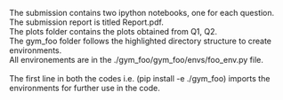 <!-- <to_be_updated> -->
The submission contains two ipython notebooks, one for each question.<br />
The submission report is titled Report.pdf.<br />
The plots folder contains the plots obtained from Q1, Q2.<br />
The gym_foo folder follows the highlighted directory structure to create environments.<br />
All environements are in the ./gym_foo/gym_foo/envs/foo_env.py file.<br /><br />
The first line in both the codes i.e. (pip install -e ./gym_foo) imports the environments for further use in the code.

